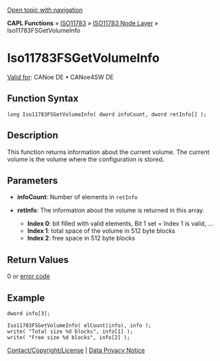 [Open topic with navigation](../../../../../../CANoeDEFamily.htm#Topics/CAPLFunctions/ISO11783/ISONodeLayer/Functions/CAPLfunctionIso11783fsgetvolumeinfo.md)

**CAPL Functions** » [ISO11783](../../CAPLfunctionsISO11783Overview.md) » [ISO11783 Node Layer](../CAPLfunctionsISONLOverview.md) » Iso11783FSGetVolumeInfo

# Iso11783FSGetVolumeInfo

[Valid for](../../../../Shared/FeatureAvailability.md): CANoe DE • CANoe4SW DE

## Function Syntax

```plaintext
long Iso11783FSGetVolumeInfo( dword infoCount, dword retInfo[] );
```

## Description

This function returns information about the current volume. The current volume is the volume where the configuration is stored.

## Parameters

- **infoCount**: Number of elements in `retInfo`
- **retInfo**: The information about the volume is returned in this array.

  - **Index 0**: bit filled with valid elements, Bit 1 set = Index 1 is valid, ...
  - **Index 1**: total space of the volume in 512 byte blocks
  - **Index 2**: free space in 512 byte blocks

## Return Values

0 or [error code](../CAPLfunctionsISONLErrorCodes.md)

## Example

```plaintext
dword info[3];

Iso11783FSGetVolumeInfo( elCount(info), info );
write( "Total size %d blocks", info[1] );
write( "Free size %d blocks", info[2] );
```

[Contact/Copyright/License](../../../../Shared/ContactCopyrightLicense.md) | [Data Privacy Notice](https://www.vector.com/int/en/company/get-info/privacy-policy/)
